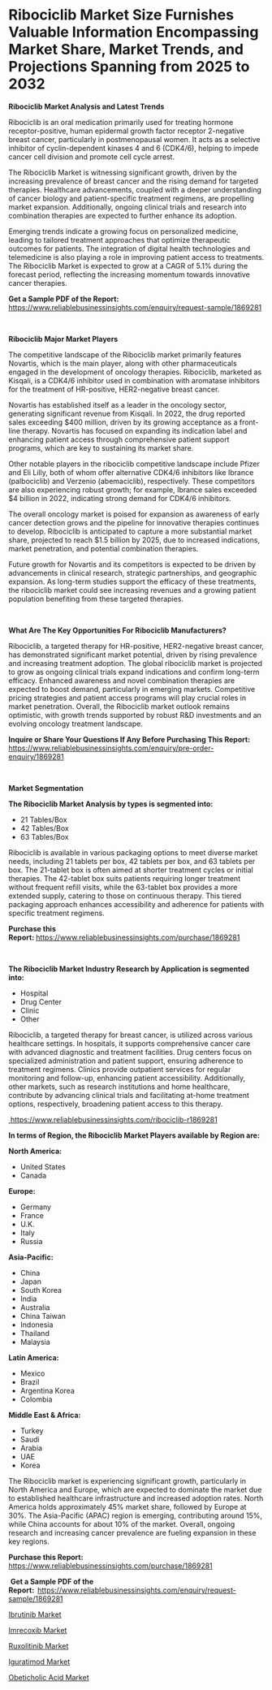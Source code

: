 <p><h1>Ribociclib Market Size Furnishes Valuable Information Encompassing Market Share, Market Trends, and Projections Spanning from 2025 to 2032</h1></p><p><strong>Ribociclib Market Analysis and Latest Trends</strong></p>
<p><p>Ribociclib is an oral medication primarily used for treating hormone receptor-positive, human epidermal growth factor receptor 2-negative breast cancer, particularly in postmenopausal women. It acts as a selective inhibitor of cyclin-dependent kinases 4 and 6 (CDK4/6), helping to impede cancer cell division and promote cell cycle arrest.</p><p>The Ribociclib Market is witnessing significant growth, driven by the increasing prevalence of breast cancer and the rising demand for targeted therapies. Healthcare advancements, coupled with a deeper understanding of cancer biology and patient-specific treatment regimens, are propelling market expansion. Additionally, ongoing clinical trials and research into combination therapies are expected to further enhance its adoption.</p><p>Emerging trends indicate a growing focus on personalized medicine, leading to tailored treatment approaches that optimize therapeutic outcomes for patients. The integration of digital health technologies and telemedicine is also playing a role in improving patient access to treatments. The Ribociclib Market is expected to grow at a CAGR of 5.1% during the forecast period, reflecting the increasing momentum towards innovative cancer therapies.</p></p>
<p><strong>Get a Sample PDF of the Report:&nbsp;</strong> <a href="https://www.reliablebusinessinsights.com/enquiry/request-sample/1869281?utm_campaign=1113&utm_medium=2&utm_source=Github&utm_content=ia&utm_term=08032025&utm_id=ribociclib">https://www.reliablebusinessinsights.com/enquiry/request-sample/1869281</a></p>
<p>&nbsp;</p>
<p><strong>Ribociclib Major Market Players</strong></p>
<p><p>The competitive landscape of the Ribociclib market primarily features Novartis, which is the main player, along with other pharmaceuticals engaged in the development of oncology therapies. Ribociclib, marketed as Kisqali, is a CDK4/6 inhibitor used in combination with aromatase inhibitors for the treatment of HR-positive, HER2-negative breast cancer.</p><p>Novartis has established itself as a leader in the oncology sector, generating significant revenue from Kisqali. In 2022, the drug reported sales exceeding $400 million, driven by its growing acceptance as a front-line therapy. Novartis has focused on expanding its indication label and enhancing patient access through comprehensive patient support programs, which are key to sustaining its market share.</p><p>Other notable players in the ribociclib competitive landscape include Pfizer and Eli Lilly, both of whom offer alternative CDK4/6 inhibitors like Ibrance (palbociclib) and Verzenio (abemaciclib), respectively. These competitors are also experiencing robust growth; for example, Ibrance sales exceeded $4 billion in 2022, indicating strong demand for CDK4/6 inhibitors. </p><p>The overall oncology market is poised for expansion as awareness of early cancer detection grows and the pipeline for innovative therapies continues to develop. Ribociclib is anticipated to capture a more substantial market share, projected to reach $1.5 billion by 2025, due to increased indications, market penetration, and potential combination therapies.</p><p>Future growth for Novartis and its competitors is expected to be driven by advancements in clinical research, strategic partnerships, and geographic expansion. As long-term studies support the efficacy of these treatments, the ribociclib market could see increasing revenues and a growing patient population benefiting from these targeted therapies.</p></p>
<p>&nbsp;</p>
<p><strong>What Are The Key Opportunities For Ribociclib Manufacturers?</strong></p>
<p><p>Ribociclib, a targeted therapy for HR-positive, HER2-negative breast cancer, has demonstrated significant market potential, driven by rising prevalence and increasing treatment adoption. The global ribociclib market is projected to grow as ongoing clinical trials expand indications and confirm long-term efficacy. Enhanced awareness and novel combination therapies are expected to boost demand, particularly in emerging markets. Competitive pricing strategies and patient access programs will play crucial roles in market penetration. Overall, the Ribociclib market outlook remains optimistic, with growth trends supported by robust R&D investments and an evolving oncology treatment landscape.</p></p>
<p><strong>Inquire or Share Your Questions If Any Before Purchasing This Report:</strong> <a href="https://www.reliablebusinessinsights.com/enquiry/pre-order-enquiry/1869281?utm_campaign=1113&utm_medium=2&utm_source=Github&utm_content=ia&utm_term=08032025&utm_id=ribociclib">https://www.reliablebusinessinsights.com/enquiry/pre-order-enquiry/1869281</a></p>
<p>&nbsp;</p>
<p><strong>Market Segmentation</strong></p>
<p><strong>The Ribociclib Market Analysis by types is segmented into:</strong></p>
<p><ul><li>21 Tables/Box</li><li>42 Tables/Box</li><li>63 Tables/Box</li></ul></p>
<p><p>Ribociclib is available in various packaging options to meet diverse market needs, including 21 tablets per box, 42 tablets per box, and 63 tablets per box. The 21-tablet box is often aimed at shorter treatment cycles or initial therapies. The 42-tablet box suits patients requiring longer treatment without frequent refill visits, while the 63-tablet box provides a more extended supply, catering to those on continuous therapy. This tiered packaging approach enhances accessibility and adherence for patients with specific treatment regimens.</p></p>
<p><strong>Purchase this Report:&nbsp;</strong><a href="https://www.reliablebusinessinsights.com/purchase/1869281?utm_campaign=1113&utm_medium=2&utm_source=Github&utm_content=ia&utm_term=08032025&utm_id=ribociclib">https://www.reliablebusinessinsights.com/purchase/1869281</a></p>
<p>&nbsp;</p>
<p><strong>The Ribociclib Market Industry Research by Application is segmented into:</strong></p>
<p><ul><li>Hospital</li><li>Drug Center</li><li>Clinic</li><li>Other</li></ul></p>
<p><p>Ribociclib, a targeted therapy for breast cancer, is utilized across various healthcare settings. In hospitals, it supports comprehensive cancer care with advanced diagnostic and treatment facilities. Drug centers focus on specialized administration and patient support, ensuring adherence to treatment regimens. Clinics provide outpatient services for regular monitoring and follow-up, enhancing patient accessibility. Additionally, other markets, such as research institutions and home healthcare, contribute by advancing clinical trials and facilitating at-home treatment options, respectively, broadening patient access to this therapy.</p></p>
<p><a href="https://www.reliablebusinessinsights.com/ribociclib-r1869281?utm_campaign=1113&utm_medium=2&utm_source=Github&utm_content=ia&utm_term=08032025&utm_id=ribociclib">&nbsp;https://www.reliablebusinessinsights.com/ribociclib-r1869281</a></p>
<p><strong>In terms of Region, the Ribociclib Market Players available by Region are:</strong></p>
<p>
    <p> <strong> North America: </strong>
        <ul>
            <li>United States</li>
            <li>Canada</li>
        </ul>
        </p> 
    <p> <strong> Europe: </strong>
        <ul>
            <li>Germany</li>
            <li>France</li>
            <li>U.K.</li>
            <li>Italy</li>
            <li>Russia</li>
        </ul>
        </p> 
    <p> <strong> Asia-Pacific: </strong>
        <ul>
            <li>China</li>
            <li>Japan</li>
            <li>South Korea</li>
            <li>India</li>
            <li>Australia</li>
            <li>China Taiwan</li>
            <li>Indonesia</li>
            <li>Thailand</li>
            <li>Malaysia</li>
        </ul>
        </p> 
    <p> <strong> Latin America: </strong>
        <ul>
            <li>Mexico</li>
            <li>Brazil</li>
            <li>Argentina Korea</li>
            <li>Colombia</li>
        </ul>
        </p> 
    <p> <strong> Middle East & Africa: </strong>
        <ul>
            <li>Turkey</li>
            <li>Saudi</li>
            <li>Arabia</li>
            <li>UAE</li>
            <li>Korea</li>
        </ul>
    </p>
    </p>
<p><p>The Ribociclib market is experiencing significant growth, particularly in North America and Europe, which are expected to dominate the market due to established healthcare infrastructure and increased adoption rates. North America holds approximately 45% market share, followed by Europe at 30%. The Asia-Pacific (APAC) region is emerging, contributing around 15%, while China accounts for about 10% of the market. Overall, ongoing research and increasing cancer prevalence are fueling expansion in these key regions.</p></p>
<p><strong>Purchase this Report: </strong><a href="https://www.reliablebusinessinsights.com/purchase/1869281?utm_campaign=1113&utm_medium=2&utm_source=Github&utm_content=ia&utm_term=08032025&utm_id=ribociclib">https://www.reliablebusinessinsights.com/purchase/1869281</a></p>
<p>&nbsp;<strong>Get a Sample PDF of the Report:&nbsp;&nbsp;</strong><a href="https://www.reliablebusinessinsights.com/enquiry/request-sample/1869281?utm_campaign=1113&utm_medium=2&utm_source=Github&utm_content=ia&utm_term=08032025&utm_id=ribociclib">https://www.reliablebusinessinsights.com/enquiry/request-sample/1869281</a></p>
<p><strong></strong></p>
<p><p><a href="https://github.com/edderkoliso1/Market-Research-Report-List-1/blob/main/ibrutinib-market.md?utm_campaign=1113&utm_medium=2&utm_source=Github&utm_content=ia&utm_term=08032025&utm_id=ribociclib">Ibrutinib Market</a></p><p><a href="https://github.com/mafeasavzal/Market-Research-Report-List-1/blob/main/imrecoxib-market.md?utm_campaign=1113&utm_medium=2&utm_source=Github&utm_content=ia&utm_term=08032025&utm_id=ribociclib">Imrecoxib Market</a></p><p><a href="https://github.com/sarialahipff/Market-Research-Report-List-1/blob/main/ruxolitinib-market.md?utm_campaign=1113&utm_medium=2&utm_source=Github&utm_content=ia&utm_term=08032025&utm_id=ribociclib">Ruxolitinib Market</a></p><p><a href="https://github.com/seemagarbeha/Market-Research-Report-List-1/blob/main/iguratimod-market.md?utm_campaign=1113&utm_medium=2&utm_source=Github&utm_content=ia&utm_term=08032025&utm_id=ribociclib">Iguratimod Market</a></p><p><a href="https://github.com/gorbaicodaro/Market-Research-Report-List-1/blob/main/obeticholic-acid-market.md?utm_campaign=1113&utm_medium=2&utm_source=Github&utm_content=ia&utm_term=08032025&utm_id=ribociclib">Obeticholic Acid Market</a></p></p>